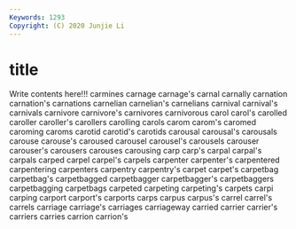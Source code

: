 ```yaml
---
Keywords: 1293
Copyright: (C) 2020 Junjie Li
---
```


# title

Write contents here!!!
carmines 
carnage 
carnage's 
carnal 
carnally 
carnation 
carnation's 
carnations
carnelian 
carnelian's 
carnelians 
carnival 
carnival's 
carnivals 
carnivore 
carnivore's 
carnivores 
carnivorous
carol 
carol's 
carolled 
caroller 
caroller's 
carollers 
carolling 
carols 
carom 
carom's
caromed 
caroming 
caroms 
carotid 
carotid's 
carotids 
carousal 
carousal's 
carousals 
carouse
carouse's 
caroused 
carousel 
carousel's 
carousels 
carouser 
carouser's 
carousers 
carouses 
carousing
carp 
carp's 
carpal 
carpal's 
carpals 
carped 
carpel 
carpel's 
carpels 
carpenter
carpenter's 
carpentered 
carpentering 
carpenters 
carpentry 
carpentry's 
carpet 
carpet's 
carpetbag 
carpetbag's
carpetbagged 
carpetbagger 
carpetbagger's 
carpetbaggers 
carpetbagging 
carpetbags 
carpeted 
carpeting 
carpeting's 
carpets
carpi 
carping 
carport 
carport's 
carports 
carps 
carpus 
carpus's 
carrel 
carrel's
carrels 
carriage 
carriage's 
carriages 
carriageway 
carried 
carrier 
carrier's 
carriers 
carries
carrion 
carrion's 
